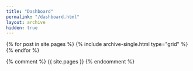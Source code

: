 ```yaml
---
title: "Dashboard"
permalink: "/dashboard.html"
layout: archive
hidden: true
---
```


<div class="grid__wrapper">
  {% for post in site.pages %}
    {% include archive-single.html type="grid" %}
  {% endfor %}
</div>

{% comment %}
{{ site.pages }}
{% endcomment %}
